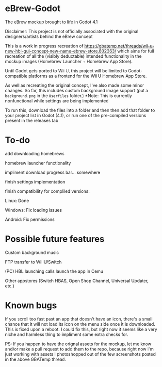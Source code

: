 # eBrew-Godot
The eBrew mockup brought to life in Godot 4.1

Disclaimer: This project is not officially associated with the original designers/artists behind the eBrew concept

This is a work in progress recreation of https://gbatemp.net/threads/wii-u-new-hbl-gui-concept-new-name-ebrew-store.602363/ which aims for full recreation of all the (visibly deductable) intended functionality in the mockup images (Homebrew Launcher + Homebrew App Store).

Until Godot gets ported to Wii U, this project will be limited to Godot-compatible platforms as a frontend for the Wii U Homebrew App Store.

As well as recreating the original concept, I've also made some minor changes. So far, this includes custom background image support (put a `background.png` in the `Userfiles` folder.)
*Note: This is currently nonfunctional while settings are being implemented

To run this, download the files into a folder and then then add that folder to your project list in Godot (4.1), or run one of the pre-compiled versions present in the releases tab

# To-do
add downloading homebrews

homebrew launcher functionality

impliment download progress bar... somewhere

finish settings implementation

finish compatibility for compliled versions:

Linux: Done

Windows: Fix loading issues

Android: Fix permissions


# Possible future features
Custom background music

FTP transfer to Wii U/Switch

(PC) HBL launching calls launch the app in Cemu

Other appstores (Switch HBAS, Open Shop Channel, Universal Updater, etc.)

# Known bugs
If you scroll too fast past an app that doesn't have an icon, there's a small chance that it will not load its icon on the menu side once it is downloaded. This is fixed upon a reboot. I could fix this, but right now it seems like a very niche and harmless thing to impliment some extra checks for.

PS: If you happen to have the orignal assets for the mockup, let me know and/or make a pull request to add them to the repo, because right now I'm just working with assets I photoshopped out of the few screenshots posted in the above GBATemp thread.
